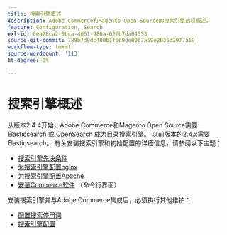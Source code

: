 ```yaml
---
title: 搜索引擎概述
description: Adobe Commerce和Magento Open Source的搜索引擎选项概述。
feature: Configuration, Search
exl-id: 0ea78ca2-0bca-4d61-980a-02fb7da04553
source-git-commit: 789b7d9dc400b1f669de0067a59e2036c2977a19
workflow-type: tm+mt
source-wordcount: '113'
ht-degree: 0%

---
```


# 搜索引擎概述

从版本2.4.4开始，Adobe Commerce和Magento Open Source需要 [Elasticsearch] 或 [OpenSearch] 成为目录搜索引擎。 以前版本的2.4.x需要Elasticsearch。 有关安装搜索引擎和初始配置的详细信息，请参阅以下主题：

- [搜索引擎先决条件](../../installation/prerequisites/search-engine/overview.md)
- [为搜索引擎配置nginx](../../installation/prerequisites/search-engine/configure-nginx.md)
- [为搜索引擎配置Apache](../../installation/prerequisites/search-engine/configure-apache.md)
- [安装Commerce软件](../../installation/composer.md) （命令行界面）

安装搜索引擎并与Adobe Commerce集成后，必须执行其他维护：

- [配置搜索停用词](search-stopwords.md)
- [搜索引擎配置](configure-search-engine.md)

<!-- Link Definitions -->

[Elasticsearch]: https://www.elastic.co
[OpenSearch]: https://opensearch.org/docs/latest/opensearch/install/index/
